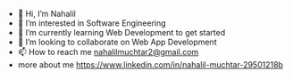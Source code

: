 - 👋 Hi, I’m Nahalil
- 👀 I’m interested in Software Engineering
- 🌱 I’m currently learning Web Development to get started
- 💞️ I’m looking to collaborate on Web App Development
- 📫 How to reach me nahalilmuchtar2@gmail.com
- more about me https://www.linkedin.com/in/nahalil-muchtar-29501218b
